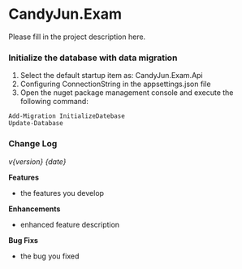 ﻿# CandyJun.Exam
Please fill in the project description here.

### Initialize the database with data migration
1. Select the default startup item as: CandyJun.Exam.Api
2. Configuring ConnectionString in the appsettings.json file
3. Open the nuget package management console and execute the following command:

```
Add-Migration InitializeDatebase
Update-Database
```

### Change Log

*v{version} {date}*

**Features**
*  the features you develop

**Enhancements**
*  enhanced feature description

**Bug Fixs**
*  the bug you fixed
